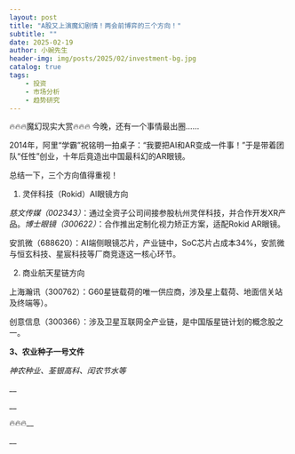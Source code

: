 ```yaml
---
layout: post
title: "A股又上演魔幻剧情！两会前博弈的三个方向！"
subtitle: ""
date: 2025-02-19
author: 小豌先生
header-img: img/posts/2025/02/investment-bg.jpg
catalog: true
tags:
    - 投资
    - 市场分析
    - 趋势研究
---
```


🔥🔥🔥魔幻现实大赏🔥🔥🔥
今晚，还有一个事情最出圈……

2014年，阿里“学霸”祝铭明一拍桌子：“我要把AI和AR变成一件事！”于是带着团队“任性”创业，十年后竟造出中国最科幻的AR眼镜。

总结一下，三个方向值得重视！

1. 灵伴科技（Rokid）AI眼镜方向

_慈文传媒（002343）_：通过全资子公司间接参股杭州灵伴科技，并合作开发XR产品。_博士眼镜（300622）_：合作推出定制化视力矫正方案，适配Rokid AR眼镜。

安凯微（688620）：AI端侧眼镜芯片，产业链中，SoC芯片占成本34%，安凯微与恒玄科技、星宸科技等厂商竞逐这一核心环节。

2. 商业航天星链方向

上海瀚讯（300762）：G60星链载荷的唯一供应商，涉及星上载荷、地面信关站及终端等）。

创意信息（300366）：涉及卫星互联网全产业链，是中国版星链计划的概念股之一。

**3、农业种子一号文件**

_神农种业、荃银高科、闰农节水等_

__

__

🔥🔥🔥__

__